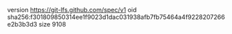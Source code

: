 version https://git-lfs.github.com/spec/v1
oid sha256:f301809850314ee1f9023d1dac031938afb7fb75464a4f9228207266e2b3b3d3
size 9108
